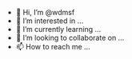 - 👋 Hi, I’m @wdmsf
- 👀 I’m interested in ...
- 🌱 I’m currently learning ...
- 💞️ I’m looking to collaborate on ...
- 📫 How to reach me ...

<!---
wdmsf/wdmsf is a ✨ special ✨ repository because its `README.md` (this file) appears on your GitHub profile.
You can click the Preview link to take a look at your changes.
--->
